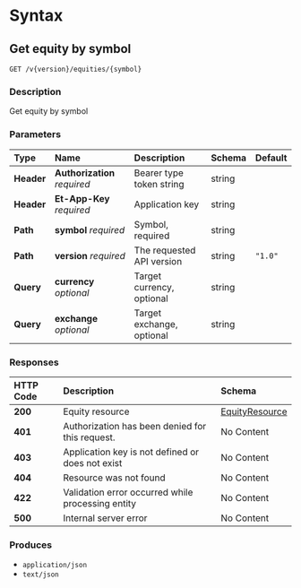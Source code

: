 # Syntax

## Get equity by symbol

```text
GET /v{version}/equities/{symbol}
```

### Description

Get equity by symbol

### Parameters

| Type | Name | Description | Schema | Default |
| :--- | :--- | :--- | :--- | :--- |
| **Header** | **Authorization**   _required_ | Bearer type token string | string |  |
| **Header** | **Et-App-Key**   _required_ | Application key | string |  |
| **Path** | **symbol**   _required_ | Symbol, required | string |  |
| **Path** | **version**   _required_ | The requested API version | string | `"1.0"` |
| **Query** | **currency**   _optional_ | Target currency, optional | string |  |
| **Query** | **exchange**   _optional_ | Target exchange, optional | string |  |

### Responses

| HTTP Code | Description | Schema |
| :--- | :--- | :--- |
| **200** | Equity resource | [EquityResource](securities_getequitybysymbol.md#equityresource) |
| **401** | Authorization has been denied for this request. | No Content |
| **403** | Application key is not defined or does not exist | No Content |
| **404** | Resource was not found | No Content |
| **422** | Validation error occurred while processing entity | No Content |
| **500** | Internal server error | No Content |

### Produces

* `application/json`
* `text/json`

